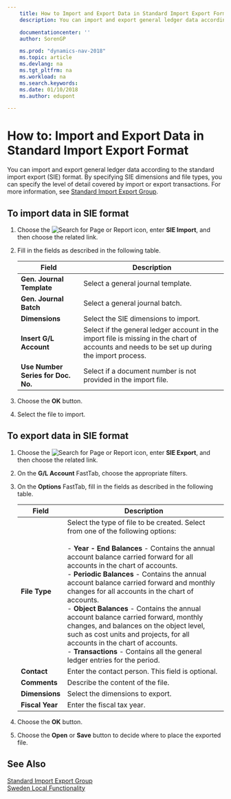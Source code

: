 ```yaml
---
    title: How to Import and Export Data in Standard Import Export Format
    description: You can import and export general ledger data according to the standard import export (SIE) format.

    documentationcenter: ''
    author: SorenGP

    ms.prod: "dynamics-nav-2018"
    ms.topic: article
    ms.devlang: na
    ms.tgt_pltfrm: na
    ms.workload: na
    ms.search.keywords:
    ms.date: 01/10/2018
    ms.author: edupont

---
```

# How to: Import and Export Data in Standard Import Export Format
You can import and export general ledger data according to the standard import export (SIE) format. By specifying SIE dimensions and file types, you can specify the level of detail covered by import or export transactions. For more information, see [Standard Import Export Group](https://go.microsoft.com/fwlink/?LinkID=164870&clcid=0x41d).  

## To import data in SIE format  

1.  Choose the ![Search for Page or Report](../../media/ui-search/search_small.png "Search for Page or Report icon") icon, enter **SIE Import**, and then choose the related link.  
2.  Fill in the fields as described in the following table.  

    |Field|Description|  
    |---------------------------------|---------------------------------------|  
    |**Gen. Journal Template**|Select a general journal template.|  
    |**Gen. Journal Batch**|Select a general journal batch.|  
    |**Dimensions**|Select the SIE dimensions to import.|  
    |**Insert G/L Account**|Select if the general ledger account in the import file is missing in the chart of accounts and needs to be set up during the import process.|  
    |**Use Number Series for Doc. No.**|Select if a document number is not provided in the import file.|  

3.  Choose the **OK** button.  
4. Select the file to import.

## To export data in SIE format  

1.  Choose the ![Search for Page or Report](../../media/ui-search/search_small.png "Search for Page or Report icon") icon, enter **SIE Export**, and then choose the related link.  
2.  On the **G/L Account** FastTab, choose the appropriate filters.  
3.  On the **Options** FastTab, fill in the fields as described in the following table.  

    |Field|Description|  
    |---------------------------------|---------------------------------------|  
    |**File Type**|Select the type of file to be created. Select from one of the following options:<br /><br /> -   **Year - End Balances** - Contains the annual account balance carried forward for all accounts in the chart of accounts.<br />-   **Periodic Balances** - Contains the annual account balance carried forward and monthly changes for all accounts in the chart of accounts.<br />-   **Object Balances** - Contains the annual account balance carried forward, monthly changes, and balances on the object level, such as cost units and projects, for all accounts in the chart of accounts.<br />-   **Transactions** - Contains all the general ledger entries for the period.|  
    |**Contact**|Enter the contact person. This field is optional.|  
    |**Comments**|Describe the content of the file.|  
    |**Dimensions**|Select the dimensions to export.|  
    |**Fiscal Year**|Enter the fiscal tax year.|  

4. Choose the **OK** button.  
5. Choose the **Open** or **Save** button to decide where to place the exported file.

## See Also  
 [Standard Import Export Group](https://go.microsoft.com/fwlink/?LinkID=164870&clcid=0x41d)   
 [Sweden Local Functionality](sweden-local-functionality.md)
